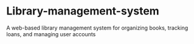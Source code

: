 # Library-management-system
A web-based library management system for organizing books, tracking loans, and managing user accounts
